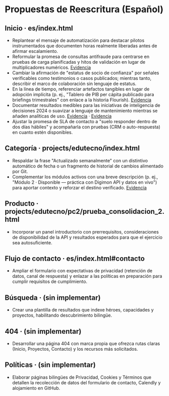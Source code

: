 # Propuestas de Reescritura (Español)

## Inicio · es/index.html
- Replantear el mensaje de automatización para destacar pilotos instrumentados que documenten horas realmente liberadas antes de afirmar escalamiento.
- Reformular la promesa de consultas antifraude para centrarse en pruebas de carga planificadas y hitos de validación en lugar de multiplicadores numéricos. [Evidencia](https://github.com/cortega26/FastSearchAPI#api-endpoints)
- Cambiar la afirmación de "estatus de socio de confianza" por señales verificables como testimonios o casos publicados; mientras tanto, describir el marco de colaboración sin lenguaje de estatus.
- En la línea de tiempo, referenciar artefactos tangibles en lugar de adopción implícita (p. ej., "Tablero de PIB per cápita publicado para briefings trimestrales" con enlace a la historia Flourish). [Evidencia](https://public.flourish.studio/visualisation/9177797/)
- Documentar resultados medibles para las iniciativas de inteligencia de decisiones 2024 o suavizar a lenguaje de mantenimiento mientras se añaden analíticas de uso. [Evidencia](https://github.com/cortega26/crypto-price-tracker) · [Evidencia](https://github.com/cortega26/PoGo)
- Ajustar la promesa de SLA de contacto a "suelo responder dentro de dos días hábiles" y acompañarla con pruebas (CRM o auto-respuesta) en cuanto estén disponibles.

## Categoría · projects/edutecno/index.html
- Respaldar la frase "Actualizado semanalmente" con un distintivo automático de fecha o un fragmento de historial de cambios alimentado por Git.
- Complementar los módulos activos con una breve descripción (p. ej., "Módulo 2 · Disponible — práctica con Digimon API y datos en vivo") para aportar contexto y reforzar el destino verificado. [Evidencia](projects/edutecno/pc2/prueba_consolidacion_2.html)

## Producto · projects/edutecno/pc2/prueba_consolidacion_2.html
- Incorporar un panel introductorio con prerrequisitos, consideraciones de disponibilidad de la API y resultados esperados para que el ejercicio sea autosuficiente.

## Flujo de contacto · es/index.html#contacto
- Ampliar el formulario con expectativas de privacidad (retención de datos, canal de respuesta) y enlazar a las políticas en preparación para cumplir requisitos de cumplimiento.

## Búsqueda · (sin implementar)
- Crear una plantilla de resultados que indexe héroes, capacidades y proyectos, habilitando descubrimiento bilingüe.

## 404 · (sin implementar)
- Desarrollar una página 404 con marca propia que ofrezca rutas claras (Inicio, Proyectos, Contacto) y los recursos más solicitados.

## Políticas · (sin implementar)
- Elaborar páginas bilingües de Privacidad, Cookies y Términos que detallen la recolección de datos del formulario de contacto, Calendly y alojamiento en GitHub.
